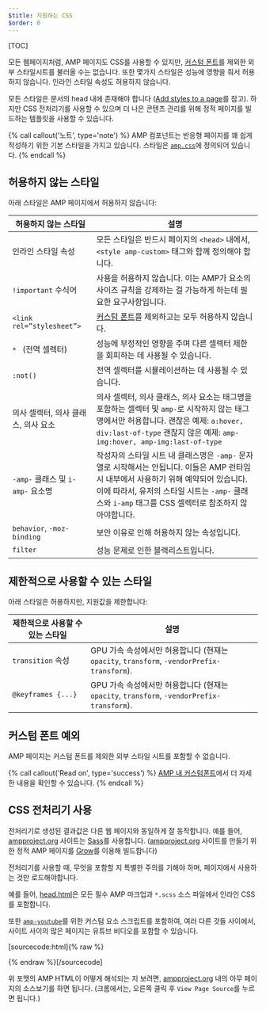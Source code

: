 ```yaml
---
$title: 지원하는 CSS
$order: 0
---
```

[TOC]

모든 웹페이지처럼, AMP 페이지도 CSS를 사용할 수 있지만,
[커스텀 폰트](#the-custom-fonts-exception)를 제외한 외부 스타일시트를 불러올 수는 없습니다.
또한 몇가지 스타일은 성능에 영향을 줘서 허용하지 않습니다.
인라인 스타일 속성도 허용하지 않습니다.

모든 스타일은 문서의 head 내에 존재해야 합니다
([Add styles to a page](/docs/guides/validate.html#add-styles-to-a-page)를 참고).
하지만 CSS 전처리기를 사용할 수 있으며 더 나은 콘텐츠 관리를 위해 정적 페이지를 빌드하는 템플릿을 사용할 수 있습니다.

{% call callout('노트', type='note') %}
    AMP 컴포넌트는 반응형 페이지를 꽤 쉽게 작성하기 위한 기본 스타일을 가지고 있습니다.
    스타일은 [`amp.css`](https://github.com/ampproject/amphtml/blob/master/css/amp.css)에 정의되어 있습니다.
{% endcall %}

## 허용하지 않는 스타일

아래 스타일은 AMP 페이지에서 허용하지 않습니다:

<table>
  <thead>
    <tr>
      <th class="col-thirty" data-th="Banned style">허용하지 않는 스타일</th>
      <th data-th="Description">설명</th>
    </tr>
  </thead>
  <tbody>
    <tr>
      <td data-th="Banned style">인라인 스타일 속성</td>
      <td data-th="Description">모든 스타일은 반드시 페이지의 <code>&lt;head&gt;</code> 내에서,
      <code>&lt;style amp-custom&gt;</code> 태그와 함께 정의해야 합니다.</td>
    </tr>
    <tr>
      <td data-th="Banned style"><code>!important</code> 수식어 </td>
      <td data-th="Description">사용을 허용하지 않습니다.
      이는 AMP가 요소의 사이즈 규칙을 강제하는 걸 가능하게 하는데 필요한 요구사항입니다.</td>
    </tr>
    <tr>
      <td data-th="Banned style"><code>&lt;link rel=”stylesheet”&gt;</code></td>
      <td data-th="Description"><a href="#the-custom-fonts-exception">커스텀 폰트</a>를 제외하고는 모두 허용하지 않습니다.</td>
    </tr>
    <tr>
      <td data-th="Banned style"><code>* </code> (전역 셀렉터)</td>
      <td data-th="Description">성능에 부정적인 영향을 주며 다른 셀렉터 제한을 회피하는 데 사용될 수 있습니다.</td>
    </tr>
    <tr>
      <td data-th="Banned style"><code>:not()</code></td>
      <td data-th="Description">전역 셀렉터를 시뮬레이션하는 데 사용될 수 있습니다.</td>
    </tr>
    <tr>
      <td data-th="Banned style">의사 셀렉터, 의사 클래스, 의사 요소</td>
      <td data-th="Description">
      의사 셀렉터, 의사 클래스, 의사 요소는 태그명을 포함하는 셀렉터 및 <code>amp-</code>로 시작하지 않는 태그명에서만 허용합니다.
      괜찮은 예제: <code>a:hover, div:last-of-type</code>
      괜찮지 않은 예제: <code>amp-img:hover, amp-img:last-of-type</code></td>
    </tr>
    <tr>
      <td data-th="Banned style"><code>-amp-</code> 클래스 및 <code>i-amp-</code> 요소명</td>
      <td data-th="Description">
      작성자의 스타일 시트 내 클래스명은 <code>-amp-</code> 문자열로 시작해서는 안됩니다.
      이들은 AMP 런타임 시 내부에서 사용하기 위해 예약되어 있습니다.
      이에 따라서, 유저의 스타일 시트는 <code>-amp-</code> 클래스와 <code>i-amp</code> 태그를 CSS 셀렉터로 참조하지 않아야합니다.
      </td>
    </tr>
    <tr>
      <td data-th="Banned style"><code>behavior</code>, <code>-moz-binding</code></td>
      <td data-th="Description">보안 이유로 인해 허용하지 않는 속성입니다.</td>
    </tr>
    <tr>
      <td data-th="Banned style"><code>filter</code></td>
      <td data-th="Description">성능 문제로 인한 블랙리스트입니다.</td>
    </tr>
  </tbody>
</table>

## 제한적으로 사용할 수 있는 스타일

아래 스타일은 허용하지만, 지원값을 제한합니다:

<table>
  <thead>
    <tr>
      <th class="col-thirty" data-th="Banned style">제한적으로 사용할 수 있는 스타일</th>
      <th data-th="Description">설명</th>
    </tr>
  </thead>
  <tbody>
    <tr>
      <td data-th="Restricted style"><code>transition</code> 속성</td>
      <td data-th="Description">GPU 가속 속성에서만 허용합니다 (현재는 <code>opacity</code>, <code>transform</code>, <code>-vendorPrefix-transform</code>).</td>
    </tr>
    <tr>
      <td data-th="Restricted style"><code>@keyframes {...}</code></td>
      <td data-th="Description">GPU 가속 속성에서만 허용합니다 (현재는 <code>opacity</code>, <code>transform</code>, <code>-vendorPrefix-transform</code>).</td>
    </tr>
  </tbody>
</table>

## 커스텀 폰트 예외
AMP 페이지는 커스텀 폰트를 제외한 외부 스타일 시트를 포함할 수 없습니다.

{% call callout('Read on', type='success') %}
[AMP 내 커스텀폰트](/ko/docs/guides/responsive/custom_fonts.html)에서 더 자세한 내용을 확인할 수 있습니다.
{% endcall %}

## CSS 전처리기 사용

전처리기로 생성된 결과값은 다른 웹 페이지와 동일하게 잘 동작합니다.
예를 들어, [ampproject.org](https://www.ampproject.org/) 사이트는 [Sass](http://sass-lang.com/)를 사용합니다.
([ampproject.org](https://www.ampproject.org/) 사이트를 만들기 위한 정적 AMP 페이지를
[Grow](http://grow.io/)를 이용해 빌드합니다)

전처리기를 사용할 때, 무엇을 포함할 지 특별한 주의를 기해야 하며,
페이지에서 사용하는 것만 로드해야합니다.

예를 들어, [head.html](https://github.com/ampproject/docs/blob/master/views/partials/head.html)은
모든 필수 AMP 마크업과 `*.scss` 소스 파일에서 인라인 CSS를 포함합니다.

또한 [`amp-youtube`](/docs/reference/extended/amp-youtube.html)를 위한 커스텀 요소 스크립트를 포함하여,
여러 다른 것들 사이에서, 사이트 사이의 많은 페이지는 유튜브 비디오를 포함할 수 있습니다.

[sourcecode:html]{% raw %}
<head>
  <meta charset="utf-8">
  <meta name="viewport" content="width=device-width,minimum-scale=1,initial-scale=1">
  <meta content="IE=Edge" http-equiv="X-UA-Compatible">
  <meta property="og:description" content="{% if doc.description %}{{doc.description}} – {% endif %}Accelerated Mobile Pages Project">
  <meta name="description" content="{% if doc.description %}{{doc.description}} – {% endif %}Accelerated Mobile Pages Project">

  <title>Accelerated Mobile Pages Project</title>
  <link rel="shortcut icon" href="/static/img/amp_favicon.png">
  <link rel="canonical" href="https://www.ampproject.org{{doc.url.path}}">
  <link href="https://fonts.googleapis.com/css?family=Roboto:200,300,400,500,700" rel="stylesheet" type="text/css">
  <style amp-custom>
  {% include "/assets/css/main.min.css" %}
  </style>

  <style amp-boilerplate>body{-webkit-animation:-amp-start 8s steps(1,end) 0s 1 normal both;-moz-animation:-amp-start 8s steps(1,end) 0s 1 normal both;-ms-animation:-amp-start 8s steps(1,end) 0s 1 normal both;animation:-amp-start 8s steps(1,end) 0s 1 normal both}@-webkit-keyframes -amp-start{from{visibility:hidden}to{visibility:visible}}@-moz-keyframes -amp-start{from{visibility:hidden}to{visibility:visible}}@-ms-keyframes -amp-start{from{visibility:hidden}to{visibility:visible}}@-o-keyframes -amp-start{from{visibility:hidden}to{visibility:visible}}@keyframes -amp-start{from{visibility:hidden}to{visibility:visible}}</style><noscript><style amp-boilerplate>body{-webkit-animation:none;-moz-animation:none;-ms-animation:none;animation:none}</style></noscript>
  <script async src="https://cdn.ampproject.org/v0.js"></script>
  <script async custom-element="amp-carousel" src="https://cdn.ampproject.org/v0/amp-carousel-0.1.js"></script>
  <script async custom-element="amp-analytics" src="https://cdn.ampproject.org/v0/amp-analytics-0.1.js"></script>
  <script async custom-element="amp-lightbox" src="https://cdn.ampproject.org/v0/amp-lightbox-0.1.js"></script>
  <script async custom-element="amp-youtube" src="https://cdn.ampproject.org/v0/amp-youtube-0.1.js"></script>
  <script async custom-element="amp-sidebar" src="https://cdn.ampproject.org/v0/amp-sidebar-0.1.js"></script>
  <script async custom-element="amp-iframe" src="https://cdn.ampproject.org/v0/amp-iframe-0.1.js"></script>
</head>
{% endraw %}[/sourcecode]

위 포맷의 AMP HTML이 어떻게 해석되는 지 보려면,
[ampproject.org](https://www.ampproject.org/) 내의 아무 페이지의 소스보기를 하면 됩니다.
(크롬에서는, 오른쪽 클릭 후 `View Page Source`를 누르면 됩니다.)
